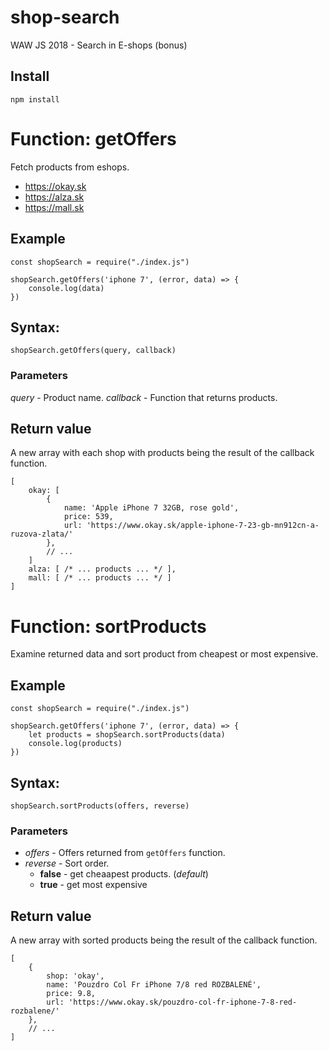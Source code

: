 # shop-search
WAW JS 2018 - Search in E-shops (bonus)

## Install
```
npm install
```

# Function: getOffers
Fetch products from eshops.
 - https://okay.sk
 - https://alza.sk
 - https://mall.sk

## Example
```
const shopSearch = require("./index.js")

shopSearch.getOffers('iphone 7', (error, data) => {
    console.log(data)
})
```

## Syntax:
```
shopSearch.getOffers(query, callback)
```

### Parameters
*query* - Product name.
*callback* - Function that returns products.

## Return value
A new array with each shop with products being the result of the callback function.
```
[
    okay: [
        {
            name: 'Apple iPhone 7 32GB, rose gold',
            price: 539,
            url: 'https://www.okay.sk/apple-iphone-7-23-gb-mn912cn-a-ruzova-zlata/'
        },
        // ...
    ]
    alza: [ /* ... products ... */ ],
    mall: [ /* ... products ... */ ]
]
```

# Function: sortProducts
Examine returned data and sort product from cheapest or most expensive.

## Example
```
const shopSearch = require("./index.js")

shopSearch.getOffers('iphone 7', (error, data) => {
    let products = shopSearch.sortProducts(data)
    console.log(products)
})
```

## Syntax:
```
shopSearch.sortProducts(offers, reverse)
```

### Parameters
 - *offers* - Offers returned from `getOffers` function.
 - *reverse* - Sort order.
   - **false** - get cheaapest products. (*default*)
   - **true** - get most expensive

## Return value
A new array with sorted products being the result of the callback function.
```
[
    {
        shop: 'okay',
        name: 'Pouzdro Col Fr iPhone 7/8 red ROZBALENÉ',
        price: 9.8,
        url: 'https://www.okay.sk/pouzdro-col-fr-iphone-7-8-red-rozbalene/'
    },
    // ...
]
```
